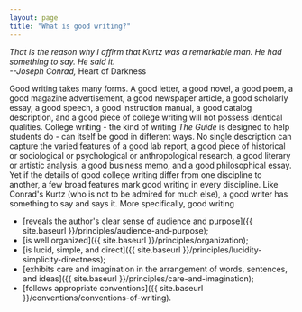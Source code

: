 ```yaml
---
layout: page
title: "What is good writing?"
---
```


*That is the reason why I affirm that Kurtz was a remarkable man. He had something to say. He said it.*  
*--Joseph Conrad,* Heart of Darkness

Good writing takes many forms. A good letter, a good novel, a good poem, a good magazine advertisement, a good newspaper article, a good scholarly essay, a good speech, a good instruction manual, a good catalog description, and a good piece of college writing will not possess identical qualities. College writing - the kind of writing *The Guide* is designed to help students do - can itself be good in different ways. No single description can capture the varied features of a good lab report, a good piece of historical or sociological or psychological or anthropological research, a good literary or artistic analysis, a good business memo, and a good philosophical essay. Yet if the details of good college writing differ from one discipline to another, a few broad features mark good writing in every discipline. Like Conrad's Kurtz (who is not to be admired for much else), a good writer has something to say and says it. More specifically, good writing

-   [reveals the author's clear sense of audience and purpose]({{ site.baseurl }}/principles/audience-and-purpose);
-   [is well organized]({{ site.baseurl }}/principles/organization);
-   [is lucid, simple, and direct]({{ site.baseurl }}/principles/lucidity-simplicity-directness);
-   [exhibits care and imagination in the arrangement of words, sentences, and ideas]({{ site.baseurl }}/principles/care-and-imagination);
-   [follows appropriate conventions]({{ site.baseurl }}/conventions/conventions-of-writing).
